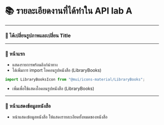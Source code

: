 # 📚 รายละเอียดงานที่ได้ทำใน API lab A
---
### 🔹 ได้เปลี่ยนรูปภาพและเปลี่ยน Title

---

### 🔹 หน้าแรก
- แสดงรายการพร้อมลิงก์นำทาง  
- ได้เพิ่มการ import ไอคอนรูปหนังสือ (LibraryBooks)

```javascript
import LibraryBooksIcon from "@mui/icons-material/LibraryBooks";
```
- เพิ่มเพื่อใช้แสดงไอคอนรูปหนังสือ (LibraryBooks)
- ---
### 🔹 หน้าแสดงข้อมูลหนังสือ 


- หน้าแสดงข้อมูลหนังสือ ให้แสดงรายละเอียดทั้งหมดของหนังสือ
